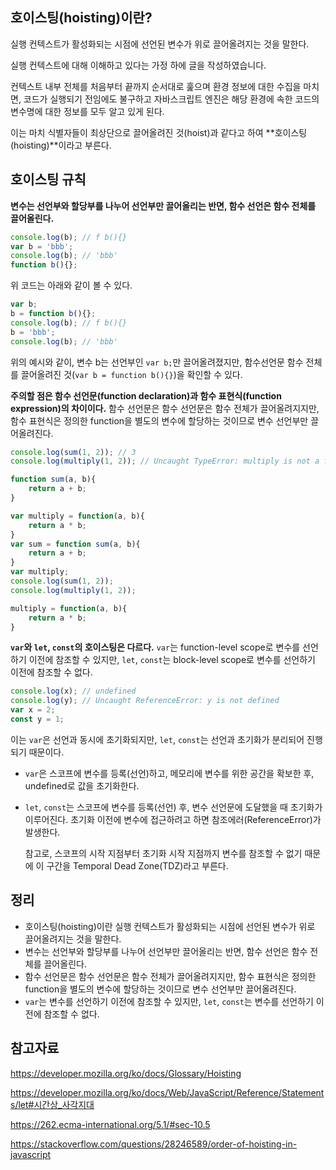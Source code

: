 ## 호이스팅(hoisting)이란?

실행 컨텍스트가 활성화되는 시점에 선언된 변수가 위로 끌어올려지는 것을 말한다.

실행 컨텍스트에 대해 이해하고 있다는 가정 하에 글을 작성하였습니다.

컨텍스트 내부 전체를 처음부터 끝까지 순서대로 훑으며 환경 정보에 대한 수집을 마치면, 코드가 실행되기 전임에도 불구하고 자바스크립트 엔진은 해당 환경에 속한 코드의 변수명에 대한 정보를 모두 알고 있게 된다.

이는 마치 식별자들이 최상단으로 끌어올려진 것(hoist)과 같다고 하여 **호이스팅(hoisting)**이라고 부른다.


## 호이스팅 규칙

**변수는 선언부와 할당부를 나누어 선언부만 끌어올리는 반면, 함수 선언은 함수 전체를 끌어올린다.**

```jsx
console.log(b); // f b(){}
var b = 'bbb';
console.log(b); // 'bbb'
function b(){};
```

위 코드는 아래와 같이 볼 수 있다.

```jsx
var b;
b = function b(){};
console.log(b); // f b(){}
b = 'bbb';
console.log(b); // 'bbb'
```

위의 예시와 같이, 변수 b는 선언부인 `var b;`만 끌어올려졌지만, 함수선언문 함수 전체를 끌어올려진 것(`var b = function b(){}`)을 확인할 수 있다.

**주의할 점은 함수 선언문(function declaration)과 함수 표현식(function expression)의 차이이다.** 함수 선언문은 함수 선언문은 함수 전체가 끌어올려지지만, 함수 표현식은 정의한 function을 별도의 변수에 할당하는 것이므로 변수 선언부만 끌어올려진다.

```jsx
console.log(sum(1, 2)); // 3
console.log(multiply(1, 2)); // Uncaught TypeError: multiply is not a function

function sum(a, b){
    return a + b;
}

var multiply = function(a, b){
    return a * b;
}
var sum = function sum(a, b){
    return a + b;
}
var multiply;
console.log(sum(1, 2));
console.log(multiply(1, 2));

multiply = function(a, b){
    return a * b;
}
```

**`var`와 `let`, `const`의 호이스팅은 다르다.** `var`는 function-level scope로 변수를 선언하기 이전에 참조할 수 있지만, `let`, `const`는 block-level scope로 변수를 선언하기 이전에 참조할 수 없다.

```jsx
console.log(x); // undefined
console.log(y); // Uncaught ReferenceError: y is not defined
var x = 2;
const y = 1;
```

이는 `var`은 선언과 동시에 초기화되지만, `let`, `const`는 선언과 초기화가 분리되어 진행되기 때문이다.

- `var`은 스코프에 변수를 등록(선언)하고, 메모리에 변수를 위한 공간을 확보한 후, undefined로 값을 초기화한다.

- `let`, `const`는 스코프에 변수를 등록(선언) 후, 변수 선언문에 도달했을 때 초기화가 이루어진다. 초기화 이전에 변수에 접근하려고 하면 참조에러(ReferenceError)가 발생한다.

  참고로, 스코프의 시작 지점부터 초기화 시작 지점까지 변수를 참조할 수 없기 때문에 이 구간을 Temporal Dead Zone(TDZ)라고 부른다.


## 정리

- 호이스팅(hoisting)이란 실행 컨텍스트가 활성화되는 시점에 선언된 변수가 위로 끌어올려지는 것을 말한다.
- 변수는 선언부와 할당부를 나누어 선언부만 끌어올리는 반면, 함수 선언은 함수 전체를 끌어올린다.
- 함수 선언문은 함수 선언문은 함수 전체가 끌어올려지지만, 함수 표현식은 정의한 function을 별도의 변수에 할당하는 것이므로 변수 선언부만 끌어올려진다.
- `var`는 변수를 선언하기 이전에 참조할 수 있지만, `let`, `const`는 변수를 선언하기 이전에 참조할 수 없다.


## 참고자료

https://developer.mozilla.org/ko/docs/Glossary/Hoisting

https://developer.mozilla.org/ko/docs/Web/JavaScript/Reference/Statements/let#시간상_사각지대

https://262.ecma-international.org/5.1/#sec-10.5

https://stackoverflow.com/questions/28246589/order-of-hoisting-in-javascript 